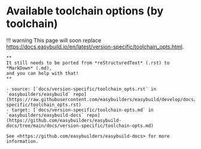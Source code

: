 # Available toolchain options (by toolchain)

!!! warning
    This page will soon replace <https://docs.easybuild.io/en/latest/version-specific/toolchain_opts.html>.

    **
    It still needs to be ported from *reStructuredText* (.rst) to *MarkDown* (.md),  
    and you can help with that!
    **

    - source: [`docs/version-specific/toolchain_opts.rst` in `easybuilders/easybuild` repo](https://raw.githubusercontent.com/easybuilders/easybuild/develop/docs/version-specific/toolchain_opts.rst)
    - target: [`docs/version-specific/toolchain-opts.md` in `easybuilders/easybuild-docs` repo](https://github.com/easybuilders/easybuild-docs/tree/main/docs/version-specific/toolchain-opts.md)

    See <https://github.com/easybuilders/easybuild-docs> for more information.

